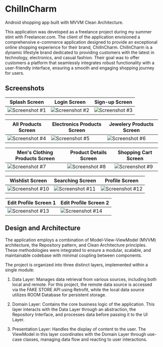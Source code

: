 
# ChillnCharm

Android shopping app built with MVVM Clean Architecture.

This application was developed as a freelance project during my summer stint with Freelancer.com.
The client of the application envisioned a comprehensive e-commerce application designed to provide an exceptional online shopping experience for their brand, ChillnCharm. ChillnCharm is a dynamic lifestyle brand dedicated to providing customers with the latest in technology, electronics, and casual fashion. Their goal was to offer customers a platform that seamlessly integrates robust functionality with a user-friendly interface, ensuring a smooth and engaging shopping journey for users.


## Screenshots
| Splash Screen       | Login Screen      | Sign-up Screen      |
|----------------|----------------|----------------|
|  ![Screenshot #1](https://github.com/user-attachments/assets/eb4232ef-7dfe-448d-bee8-e58d34d8816e) | ![Screenshot #2](https://github.com/user-attachments/assets/e3ec9189-d2ba-46c0-8474-44668839677c) | ![Screenshot #3](https://github.com/user-attachments/assets/854c9bad-c9c0-4c43-9efb-f886716aaf5e)




| All Products Screen      | Electronics Products Screen       | Jewelery Products Screen       |
|----------------|----------------|----------------|
| ![Screenshot #4](https://github.com/user-attachments/assets/26dbb1b9-1543-486f-a7e4-8d2078d661ac) | ![Screenshot #5](https://github.com/user-attachments/assets/db4bd37a-31ab-4c49-9415-4fc922e53fca) | ![Screenshot #6](https://github.com/user-attachments/assets/d803cb92-4421-4eb0-9354-d490a0fff4a1)








| Men's Clothing Products Screen       | Product Details Screen       | Shopping Cart Screen       |
|----------------|----------------|----------------|
| ![Screenshot #7](https://github.com/user-attachments/assets/ace84541-e9a8-4cb1-8d21-2d96c113e769) | ![Screenshot #8](https://github.com/user-attachments/assets/b8baa588-a200-4905-a554-cc6cd8537e12)| ![Screenshot #9](https://github.com/user-attachments/assets/4a3f966c-0e96-4277-80f4-02072843309f)











| Wishlist Screen       | Searching Screen       | Profile Screen       |
|----------------|----------------|----------------|
![Screenshot #10](https://github.com/user-attachments/assets/1f28f728-2d26-4aa9-8231-5685b4c080ca) | ![Screenshot #11](https://github.com/user-attachments/assets/166c2350-8b0a-4f3f-9990-c1d043b48967) |![Screenshot #12](https://github.com/user-attachments/assets/dd7734a9-f38d-457c-956b-42dc8f465064)











| Edit Profile Screen 1       | Edit Profile Screen 2       | 
|----------------|----------------|
| ![Screenshot #13](https://github.com/user-attachments/assets/22422b4b-130c-4209-add9-79a494fc3d4c) | ![Screenshot #14](https://github.com/user-attachments/assets/dbc323fa-f952-4ec4-969a-16f10b370e3d) 



## Design and Architecture

The application employs a combination of Model-View-ViewModel (MVVM) architecture, the Repository pattern, and Clean Architecture principles. These methodologies were integrated to ensure a modular, scalable, and maintainable codebase with minimal coupling between components.

The project is organized into three distinct layers, implemented within a single module:

1. Data Layer: Manages data retrieval from various sources, including both local and remote. For this project, the remote data source is accessed via the FAKE STORE API using Retrofit, while the local data source utilizes ROOM Database for persistent storage.

2. Domain Layer: Contains the core business logic of the application. This layer interacts with the Data Layer through an abstraction, the Repository Interface, and processes data before passing it to the UI Layer.

3. Presentation Layer: Handles the display of content to the user. The ViewModel in this layer coordinates with the Domain Layer through use-case classes, managing data flow and reacting to user interactions.



